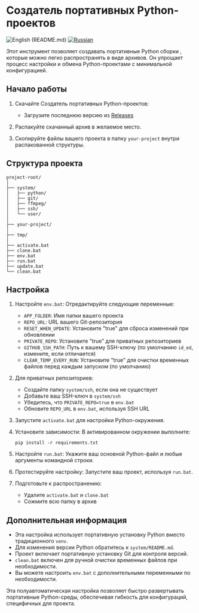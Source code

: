 # Создатель портативных Python-проектов

![English](https://img.shields.io/badge/Language-English-blue.svg) (README.md)
[![Russian](https://img.shields.io/badge/Language-Russian-red.svg)](README_RU.md)

Этот инструмент позволяет создавать портативные Python сборки , которые можно легко распространять в виде архивов. Он упрощает процесс настройки и обмена Python-проектами с минимальной конфигурацией.

## Начало работы

1. Скачайте Создатель портативных Python-проектов:
   - Загрузите последнюю версию из [Releases](https://github.com/your-repo/releases)

2. Распакуйте скачанный архив в желаемое место.

3. Скопируйте файлы вашего проекта в папку `your-project` внутри распакованной структуры.

## Структура проекта

```
project-root/
│
├── system/
│   ├── python/
│   ├── git/
│   ├── ffmpeg/
│   ├── ssh/
│   └── user/
│
├── your-project/
│
├── tmp/
│
├── activate.bat
├── clone.bat
├── env.bat
├── run.bat
├── update.bat
└── clean.bat
```

## Настройка

1. Настройте `env.bat`:
   Отредактируйте следующие переменные:
   - `APP_FOLDER`: Имя папки вашего проекта
   - `REPO_URL`: URL вашего Git-репозитория
   - `RESET_WHEN_UPDATE`: Установите "true" для сброса изменений при обновлении
   - `PRIVATE_REPO`: Установите "true" для приватных репозиториев
   - `GITHUB_SSH_PATH`: Путь к вашему SSH-ключу (по умолчанию `id_ed`, измените, если отличается)
   - `CLEAR_TEMP_EVERY_RUN`: Установите "true" для очистки временных файлов перед каждым запуском (по умолчанию)

2. Для приватных репозиториев:
   - Создайте папку `system/ssh`, если она не существует
   - Добавьте ваш SSH-ключ в `system/ssh`
   - Убедитесь, что `PRIVATE_REPO=true` в `env.bat`
   - Обновите `REPO_URL` в `env.bat`, используя SSH URL

3. Запустите `activate.bat` для настройки Python-окружения.

4. Установите зависимости:
   В активированном окружении выполните:
   ```
   pip install -r requirements.txt
   ```

5. Настройте `run.bat`:
   Укажите ваш основной Python-файл и любые аргументы командной строки.

6. Протестируйте настройку:
   Запустите ваш проект, используя `run.bat`.

7. Подготовьте к распространению:
   - Удалите `activate.bat` и `clone.bat`
   - Сожмите всю папку в архив

## Дополнительная информация

- Эта настройка использует портативную установку Python вместо традиционного `venv`.
- Для изменения версии Python обратитесь к `system/README.md`.
- Проект включает портативную установку Git для контроля версий.
- `clean.bat` включен для ручной очистки временных файлов при необходимости.
- Вы можете настроить `env.bat` с дополнительными переменными по необходимости.

Эта полуавтоматическая настройка позволяет быстро развертывать портативные Python-среды, обеспечивая гибкость для конфигураций, специфичных для проекта.